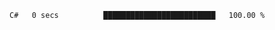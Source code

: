 <!--START_SECTION:waka-->

```txt
C#   0 secs          █████████████████████████   100.00 %
```

<!--END_SECTION:waka-->
